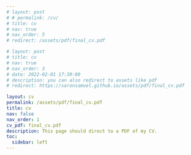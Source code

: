 ```yaml
---
# layout: post
# # permalink: /cv/
# title: cv
# nav: true
# nav_order: 5
# redirect: /assets/pdf/final_cv.pdf

# layout: post
# title: cv
# nav: true
# nav_order: 3
# date: 2022-02-01 17:39:00
# description: you can also redirect to assets like pdf
# redirect: https://saronsamuel.github.io/assets/pdf/final_cv.pdf

layout: cv
permalink: /assets/pdf/final_cv.pdf
title: cv
nav: false
nav_order: 1
cv_pdf: final_cv.pdf
description: This page should direct to a PDF of my CV.
toc:
  sidebar: left
---
```

